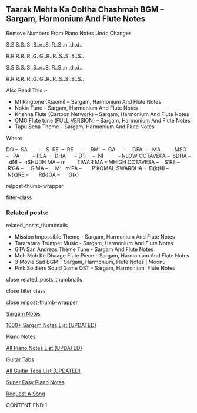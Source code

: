 
## Taarak Mehta Ka Ooltha Chashmah BGM – Sargam, Harmonium And Flute Notes

Remove Numbers From Piano Notes
Undo Changes



S.S.S.S..S..S..n..S..R..S..n..d..d..

R.R.R.R..R..G..G..R..R..S..S..S..S..

S.S.S.S..S..S..n..S..R..S..n..d..d..

R.R.R.R..R..G..G..R..R..S..S..S..S..



Also Read This :-

* MI Ringtone (Xiaomi) – Sargam, Harmonium And Flute Notes
* Nokia Tune – Sargam, Harmonium And Flute Notes
* Krishna Flute (Cartoon Network) – Sargam, Harmonium And Flute Notes
* OMG Flute tune (FULL VERSION) – Sargam, Harmonium And Flute Notes
* Tapu Sena Theme – Sargam, Harmonium And Flute Notes

Where

DO –  SA       –    S  RE  –  RE      –    RMI  –  GA      –    GFA  –   MA      –  MSO  –   PA         – PLA  –  DHA      – DTI    –  NI          – NLOW OCTAVEPA –  pDHA –  dNI –  nSHUDH MA – m        TIWAR MA – MHIGH OCTAVESA –    S’RE –     R’GA –     G’MA –     M’   m’PA –       P’KOMAL SWARDHA –  D(k)NI –       N(k)RE –       R(k)GA –      G(k)

relpost-thumb-wrapper

filter-class

### Related posts:

related_posts_thumbnails

* Mission Impossible Theme - Sargam, Harmonium And Flute Notes
* Tarararara Trumpet Music - Sargam, Harmonium And Flute Notes
* GTA San Andreas Theme Tune - Sargam And Flute Notes
* Moh Moh Ke Dhaage Flute Piece - Sargam, Harmonium And Flute Notes
* 3 Movie Sad BGM - Sargam, Harmonium, Flute Notes | Moonu
* Pink Soldiers Squid Game OST - Sargam, Harmonium, Flute Notes

close related_posts_thumbnails

close filter class

close relpost-thumb-wrapper

[Sargam Notes](https://www.notationsworld.com/sargam-notes.html)

[1000+ Sargam Notes List (UPDATED)](https://www.notationsworld.com/all-songs-list-sargam-notes.html)

[Piano Notes](https://www.notationsworld.com/piano-notes.html)

[All Piano Notes List (UPDATED)](https://www.notationsworld.com/all-songs-list-piano-notes.html)

[Guitar Tabs](https://www.notationsworld.com/guitar-tabs.html)

[All Guitar Tabs List (UPDATED)](https://www.notationsworld.com/all-songs-list-guitar-tabs.html)

[Super Easy Piano Notes](https://studywall.in/)

[Request A Song](https://www.notationsworld.com/request-a-song.html)

CONTENT END 1

